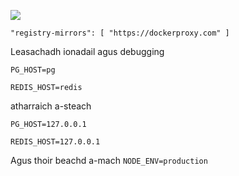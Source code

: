 ![](https://pub-b8db533c86124200a9d799bf3ba88099.r2.dev/2023/03/wbhiRD1.webp)

```
"registry-mirrors": [ "https://dockerproxy.com" ]
```

Leasachadh ionadail agus debugging

```
PG_HOST=pg

REDIS_HOST=redis
```

atharraich a-steach

```
PG_HOST=127.0.0.1

REDIS_HOST=127.0.0.1

```

Agus thoir beachd a-mach `NODE_ENV=production`